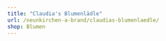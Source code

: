 ```yaml
---
title: "Claudia's Blumenlädle"
url: /neunkirchen-a-brand/claudias-blumenlaedle/
shop: Blumen
---
```

